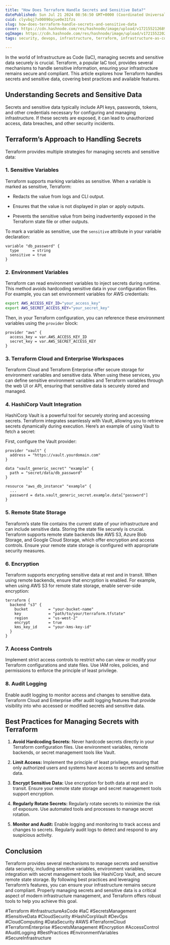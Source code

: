 ```yaml
---
title: "How Does Terraform Handle Secrets and Sensitive Data?"
datePublished: Sun Jul 21 2024 08:56:50 GMT+0000 (Coordinated Universal Time)
cuid: clyvbqj7x00090ajue0e31fzs
slug: how-does-terraform-handle-secrets-and-sensitive-data
cover: https://cdn.hashnode.com/res/hashnode/image/upload/v1721552126892/8037ccaf-4c29-44c2-9ea9-88ececd59167.png
ogImage: https://cdn.hashnode.com/res/hashnode/image/upload/v1721552202314/449a5016-6f44-4e63-bfce-aca30b606176.png
tags: security, devops, infrastructure, terraform, infrastructure-as-code, secrets, devops-articles, terraform-state, terraform-cloud, devops-journey, devopscommunity, terraweekchallenge

---
```


In the world of Infrastructure as Code (IaC), managing secrets and sensitive data securely is crucial. Terraform, a popular IaC tool, provides several mechanisms to handle sensitive information, ensuring your infrastructure remains secure and compliant. This article explores how Terraform handles secrets and sensitive data, covering best practices and available features.

## Understanding Secrets and Sensitive Data

Secrets and sensitive data typically include API keys, passwords, tokens, and other credentials necessary for configuring and managing infrastructure. If these secrets are exposed, it can lead to unauthorized access, data breaches, and other security incidents.

## Terraform’s Approach to Handling Secrets

Terraform provides multiple strategies for managing secrets and sensitive data:

### 1\. **Sensitive Variables**

Terraform supports marking variables as sensitive. When a variable is marked as sensitive, Terraform:

* Redacts the value from logs and CLI output.
    
* Ensures that the value is not displayed in plan or apply outputs.
    
* Prevents the sensitive value from being inadvertently exposed in the Terraform state file or other outputs.
    

To mark a variable as sensitive, use the `sensitive` attribute in your variable declaration:

```plaintext
variable "db_password" {
  type      = string
  sensitive = true
}
```

### 2\. **Environment Variables**

Terraform can read environment variables to inject secrets during runtime. This method avoids hardcoding sensitive data in your configuration files. For example, you can set environment variables for AWS credentials:

```sh
export AWS_ACCESS_KEY_ID="your_access_key"
export AWS_SECRET_ACCESS_KEY="your_secret_key"
```

Then, in your Terraform configuration, you can reference these environment variables using the `provider` block:

```plaintext
provider "aws" {
  access_key = var.AWS_ACCESS_KEY_ID
  secret_key = var.AWS_SECRET_ACCESS_KEY
}
```

### 3\. **Terraform Cloud and Enterprise Workspaces**

Terraform Cloud and Terraform Enterprise offer secure storage for environment variables and sensitive data. When using these services, you can define sensitive environment variables and Terraform variables through the web UI or API, ensuring that sensitive data is securely stored and managed.

### 4\. **HashiCorp Vault Integration**

HashiCorp Vault is a powerful tool for securely storing and accessing secrets. Terraform integrates seamlessly with Vault, allowing you to retrieve secrets dynamically during execution. Here’s an example of using Vault to fetch a secret:

First, configure the Vault provider:

```plaintext
provider "vault" {
  address = "https://vault.yourdomain.com"
}

data "vault_generic_secret" "example" {
  path = "secret/data/db_password"
}

resource "aws_db_instance" "example" {
  ...
  password = data.vault_generic_secret.example.data["password"]
}
```

### 5\. **Remote State Storage**

Terraform’s state file contains the current state of your infrastructure and can include sensitive data. Storing the state file securely is crucial. Terraform supports remote state backends like AWS S3, Azure Blob Storage, and Google Cloud Storage, which offer encryption and access controls. Ensure your remote state storage is configured with appropriate security measures.

### 6\. **Encryption**

Terraform supports encrypting sensitive data at rest and in transit. When using remote backends, ensure that encryption is enabled. For example, when using AWS S3 for remote state storage, enable server-side encryption:

```hcl
terraform {
  backend "s3" {
    bucket         = "your-bucket-name"
    key            = "path/to/your/terraform.tfstate"
    region         = "us-west-2"
    encrypt        = true
    kms_key_id     = "your-kms-key-id"
  }
}
```

### 7\. **Access Controls**

Implement strict access controls to restrict who can view or modify your Terraform configurations and state files. Use IAM roles, policies, and permissions to enforce the principle of least privilege.

### 8\. **Audit Logging**

Enable audit logging to monitor access and changes to sensitive data. Terraform Cloud and Enterprise offer audit logging features that provide visibility into who accessed or modified secrets and sensitive data.

## Best Practices for Managing Secrets with Terraform

1. **Avoid Hardcoding Secrets:** Never hardcode secrets directly in your Terraform configuration files. Use environment variables, remote backends, or secret management tools like Vault.
    
2. **Limit Access:** Implement the principle of least privilege, ensuring that only authorized users and systems have access to secrets and sensitive data.
    
3. **Encrypt Sensitive Data:** Use encryption for both data at rest and in transit. Ensure your remote state storage and secret management tools support encryption.
    
4. **Regularly Rotate Secrets:** Regularly rotate secrets to minimize the risk of exposure. Use automated tools and processes to manage secret rotation.
    
5. **Monitor and Audit:** Enable logging and monitoring to track access and changes to secrets. Regularly audit logs to detect and respond to any suspicious activity.
    

## Conclusion

Terraform provides several mechanisms to manage secrets and sensitive data securely, including sensitive variables, environment variables, integration with secret management tools like HashiCorp Vault, and secure remote state storage. By following best practices and leveraging Terraform’s features, you can ensure your infrastructure remains secure and compliant. Properly managing secrets and sensitive data is a critical aspect of modern infrastructure management, and Terraform offers robust tools to help you achieve this goal.

#Terraform #InfrastructureAsCode #IaC #SecretsManagement #SensitiveData #CloudSecurity #HashiCorpVault #DevOps #CloudComputing #DataSecurity #AWS #TerraformCloud #TerraformEnterprise #SecretsManagement #Encryption #AccessControl #AuditLogging #BestPractices #EnvironmentVariables #SecureInfrastructure